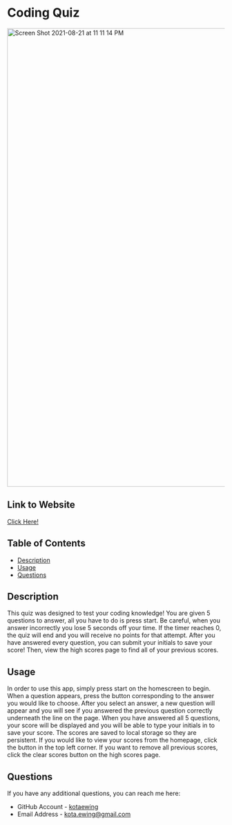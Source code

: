 
# Coding Quiz
<img width="1058" alt="Screen Shot 2021-08-21 at 11 11 14 PM" src="https://user-images.githubusercontent.com/79291655/130343205-f6222e05-37bb-4f27-a43d-cd2a8a442c70.png">

## Link to Website
[Click Here!](https://kotaewing.github.io/coding-quiz/index.html)

## Table of Contents
* [Description](#description)
* [Usage](#usage)
* [Questions](#questions)


## Description
This quiz was designed to test your coding knowledge!  You are given 5 questions to answer, all you have to do is press start.  Be careful, when you answer incorrectly you lose 5 seconds off your time.  If the timer reaches 0, the quiz will end and you will receive no points for that attempt.  After you have answered every question, you can submit your initials to save your score!  Then, view the high scores page to find all of your previous scores.

## Usage
In order to use this app, simply press start on the homescreen to begin.  When a question appears, press the button corresponding to the answer you would like to choose.  After you select an answer, a new question will appear and you will see if you answered the previous question correctly underneath the line on the page.  When you have answered all 5 questions, your score will be displayed and you will be able to type your initials in to save your score.  The scores are saved to local storage so they are persistent.  If you would like to view your scores from the homepage, click the button in the top left corner.  If you want to remove all previous scores, click the clear scores button on the high scores page.


## Questions
If you have any additional questions, you can reach me here:

* GitHub Account - [kotaewing](https://github.com/kotaewing)
* Email Address - kota.ewing@gmail.com
